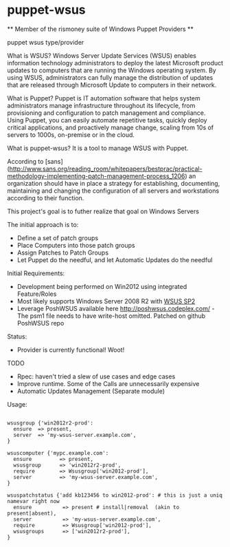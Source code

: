 puppet-wsus
===========

** Member of the rismoney suite of Windows Puppet Providers **

puppet wsus type/provider

What is WSUS?
Windows Server Update Services (WSUS) enables information technology administrators to deploy the latest Microsoft product updates to computers that are running the Windows operating system. By using WSUS, administrators can fully manage the distribution of updates that are released through Microsoft Update to computers in their network.

What is Puppet?
Puppet is IT automation software that helps system administrators manage infrastructure throughout its lifecycle, from provisioning and configuration to patch management and compliance. Using Puppet, you can easily automate repetitive tasks, quickly deploy critical applications, and proactively manage change, scaling from 10s of servers to 1000s, on-premise or in the cloud.

What is puppet-wsus?
It is a tool to manage WSUS with Puppet.

According to [sans] (http://www.sans.org/reading_room/whitepapers/bestprac/practical-methodology-implementing-patch-management-process_1206) 
an organization should have in place a strategy for establishing, documenting, maintaining and changing the
configuration of all servers and workstations according to their function.

This project's goal is to futher realize that goal on Windows Servers

The initial approach is to:
* Define a set of patch groups
* Place Computers into those patch groups
* Assign Patches to Patch Groups
* Let Puppet do the needful, and let Automatic Updates do the needful

Initial Requirements:

* Development being performed on Win2012 using integrated Feature/Roles
* Most likely supports  Windows Server 2008 R2 with [WSUS SP2](httpo://www.microsoft.com/en-us/download/details.aspx?id=5216)
* Leverage PoshWSUS available here http://poshwsus.codeplex.com/  -  The psm1 file needs to have write-host omitted.  Patched on github PoshWSUS repo

Status:
* Provider is currently functional!  Woot!

TODO
* Rpec: haven't tried a slew of use cases and edge cases
* Improve runtime.  Some of the Calls are unnecessarily expensive
* Automatic Updates Management (Separate module)

Usage:

```puppet

wsusgroup {'win2012r2-prod':
  ensure  => present,
  server  => 'my-wsus-server.example.com',
}

wsuscomputer {'mypc.example.com':
  ensure         => present,
  wsusgroup      => 'win2012r2-prod',
  require        => Wsusgroup['win2012-prod'],
  server         => 'my-wsus-server.example.com',
}

wsuspatchstatus {'add kb123456 to win2012-prod': # this is just a uniq namevar right now
  ensure          => present # install|removal  (akin to present|absent),
  server          => 'my-wsus-server.example.com',
  require         => Wsusgroup['win2012-prod'],
  wsusgroups      => ['win2012r2-prod'],
}
```
